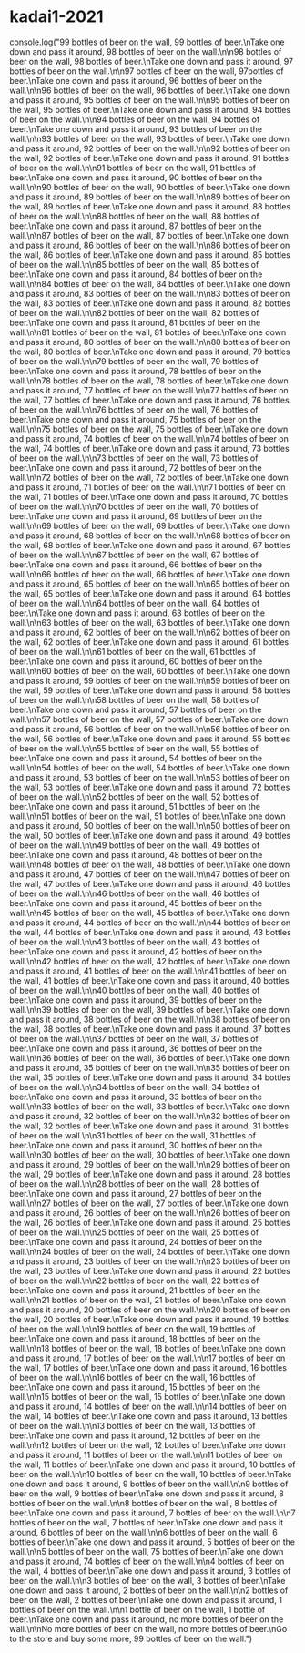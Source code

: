 # kadai1-2021
console.log("99 bottles of beer on the wall, 99 bottles of beer.\nTake one down and pass it around, 98 bottles of beer on the wall.\n\n98 bottles of beer on the wall, 98 bottles of beer.\nTake one down and pass it around, 97 bottles of beer on the wall.\n\n97 bottles of beer on the wall, 97bottles of beer.\nTake one down and pass it around, 96 bottles of beer on the wall.\n\n96 bottles of beer on the wall, 96 bottles of beer.\nTake one down and pass it around, 95 bottles of beer on the wall.\n\n95 bottles of beer on the wall, 95 bottles of beer.\nTake one down and pass it around, 94 bottles of beer on the wall.\n\n94 bottles of beer on the wall, 94 bottles of beer.\nTake one down and pass it around, 93 bottles of beer on the wall.\n\n93 bottles of beer on the wall, 93 bottles of beer.\nTake one down and pass it around, 92 bottles of beer on the wall.\n\n92 bottles of beer on the wall, 92 bottles of beer.\nTake one down and pass it around, 91 bottles of beer on the wall.\n\n91 bottles of beer on the wall, 91 bottles of beer.\nTake one down and pass it around, 90 bottles of beer on the wall.\n\n90 bottles of beer on the wall, 90 bottles of beer.\nTake one down and pass it around, 89 bottles of beer on the wall.\n\n89 bottles of beer on the wall, 89 bottles of beer.\nTake one down and pass it around, 88 bottles of beer on the wall.\n\n88 bottles of beer on the wall, 88 bottles of beer.\nTake one down and pass it around, 87 bottles of beer on the wall.\n\n87 bottles of beer on the wall, 87 bottles of beer.\nTake one down and pass it around, 86 bottles of beer on the wall.\n\n86 bottles of beer on the wall, 86 bottles of beer.\nTake one down and pass it around, 85 bottles of beer on the wall.\n\n85 bottles of beer on the wall, 85 bottles of beer.\nTake one down and pass it around, 84 bottles of beer on the wall.\n\n84 bottles of beer on the wall, 84 bottles of beer.\nTake one down and pass it around, 83 bottles of beer on the wall.\n\n83 bottles of beer on the wall, 83 bottles of beer.\nTake one down and pass it around, 82 bottles of beer on the wall.\n\n82 bottles of beer on the wall, 82 bottles of beer.\nTake one down and pass it around, 81 bottles of beer on the wall.\n\n81 bottles of beer on the wall, 81 bottles of beer.\nTake one down and pass it around, 80 bottles of beer on the wall.\n\n80 bottles of beer on the wall, 80 bottles of beer.\nTake one down and pass it around, 79 bottles of beer on the wall.\n\n79 bottles of beer on the wall, 79 bottles of beer.\nTake one down and pass it around, 78 bottles of beer on the wall.\n\n78 bottles of beer on the wall, 78 bottles of beer.\nTake one down and pass it around, 77 bottles of beer on the wall.\n\n77 bottles of beer on the wall, 77 bottles of beer.\nTake one down and pass it around, 76 bottles of beer on the wall.\n\n76 bottles of beer on the wall, 76 bottles of beer.\nTake one down and pass it around, 75 bottles of beer on the wall.\n\n75 bottles of beer on the wall, 75 bottles of beer.\nTake one down and pass it around, 74 bottles of beer on the wall.\n\n74 bottles of beer on the wall, 74 bottles of beer.\nTake one down and pass it around, 73 bottles of beer on the wall.\n\n73 bottles of beer on the wall, 73 bottles of beer.\nTake one down and pass it around, 72 bottles of beer on the wall.\n\n72 bottles of beer on the wall, 72 bottles of beer.\nTake one down and pass it around, 71 bottles of beer on the wall.\n\n71 bottles of beer on the wall, 71 bottles of beer.\nTake one down and pass it around, 70 bottles of beer on the wall.\n\n70 bottles of beer on the wall, 70 bottles of beer.\nTake one down and pass it around, 69 bottles of beer on the wall.\n\n69 bottles of beer on the wall, 69 bottles of beer.\nTake one down and pass it around, 68 bottles of beer on the wall.\n\n68 bottles of beer on the wall, 68 bottles of beer.\nTake one down and pass it around, 67 bottles of beer on the wall.\n\n67 bottles of beer on the wall, 67 bottles of beer.\nTake one down and pass it around, 66 bottles of beer on the wall.\n\n66 bottles of beer on the wall, 66 bottles of beer.\nTake one down and pass it around, 65 bottles of beer on the wall.\n\n65 bottles of beer on the wall, 65 bottles of beer.\nTake one down and pass it around, 64 bottles of beer on the wall.\n\n64 bottles of beer on the wall, 64 bottles of beer.\n\Take one down and pass it around, 63 bottles of beer on the wall.\n\n63 bottles of beer on the wall, 63 bottles of beer.\nTake one down and pass it around, 62 bottles of beer on the wall.\n\n62 bottles of beer on the wall, 62 bottles of beer.\nTake one down and pass it around, 61 bottles of beer on the wall.\n\n61 bottles of beer on the wall, 61 bottles of beer.\nTake one down and pass it around, 60 bottles of beer on the wall.\n\n60 bottles of beer on the wall, 60 bottles of beer.\nTake one down and pass it around, 59 bottles of beer on the wall.\n\n59 bottles of beer on the wall, 59 bottles of beer.\nTake one down and pass it around, 58 bottles of beer on the wall.\n\n58 bottles of beer on the wall, 58 bottles of beer.\nTake one down and pass it around, 57 bottles of beer on the wall.\n\n57 bottles of beer on the wall, 57 bottles of beer.\nTake one down and pass it around, 56 bottles of beer on the wall.\n\n56 bottles of beer on the wall, 56 bottles of beer.\nTake one down and pass it around, 55 bottles of beer on the wall.\n\n55 bottles of beer on the wall, 55 bottles of beer.\nTake one down and pass it around, 54 bottles of beer on the wall.\n\n54 bottles of beer on the wall, 54 bottles of beer.\nTake one down and pass it around, 53 bottles of beer on the wall.\n\n53 bottles of beer on the wall, 53 bottles of beer.\nTake one down and pass it around, 72 bottles of beer on the wall.\n\n52 bottles of beer on the wall, 52 bottles of beer.\nTake one down and pass it around, 51 bottles of beer on the wall.\n\n51 bottles of beer on the wall, 51 bottles of beer.\nTake one down and pass it around, 50 bottles of beer on the wall.\n\n50 bottles of beer on the wall, 50 bottles of beer.\nTake one down and pass it around, 49 bottles of beer on the wall.\n\n49 bottles of beer on the wall, 49 bottles of beer.\nTake one down and pass it around, 48 bottles of beer on the wall.\n\n48 bottles of beer on the wall, 48 bottles of beer.\nTake one down and pass it around, 47 bottles of beer on the wall.\n\n47 bottles of beer on the wall, 47 bottles of beer.\nTake one down and pass it around, 46 bottles of beer on the wall.\n\n46 bottles of beer on the wall, 46 bottles of beer.\nTake one down and pass it around, 45 bottles of beer on the wall.\n\n45 bottles of beer on the wall, 45 bottles of beer.\nTake one down and pass it around, 44 bottles of beer on the wall.\n\n44 bottles of beer on the wall, 44 bottles of beer.\nTake one down and pass it around, 43 bottles of beer on the wall.\n\n43 bottles of beer on the wall, 43 bottles of beer.\nTake one down and pass it around, 42 bottles of beer on the wall.\n\n42 bottles of beer on the wall, 42 bottles of beer.\nTake one down and pass it around, 41 bottles of beer on the wall.\n\n41 bottles of beer on the wall, 41 bottles of beer.\nTake one down and pass it around, 40 bottles of beer on the wall.\n\n40 bottles of beer on the wall, 40 bottles of beer.\nTake one down and pass it around, 39 bottles of beer on the wall.\n\n39 bottles of beer on the wall, 39 bottles of beer.\nTake one down and pass it around, 38 bottles of beer on the wall.\n\n38 bottles of beer on the wall, 38 bottles of beer.\nTake one down and pass it around, 37 bottles of beer on the wall.\n\n37 bottles of beer on the wall, 37 bottles of beer.\nTake one down and pass it around, 36 bottles of beer on the wall.\n\n36 bottles of beer on the wall, 36 bottles of beer.\nTake one down and pass it around, 35 bottles of beer on the wall.\n\n35 bottles of beer on the wall, 35 bottles of beer.\nTake one down and pass it around, 34 bottles of beer on the wall.\n\n34 bottles of beer on the wall, 34 bottles of beer.\nTake one down and pass it around, 33 bottles of beer on the wall.\n\n33 bottles of beer on the wall, 33 bottles of beer.\nTake one down and pass it around, 32 bottles of beer on the wall.\n\n32 bottles of beer on the wall, 32 bottles of beer.\nTake one down and pass it around, 31 bottles of beer on the wall.\n\n31 bottles of beer on the wall, 31 bottles of beer.\nTake one down and pass it around, 30 bottles of beer on the wall.\n\n30 bottles of beer on the wall, 30 bottles of beer.\nTake one down and pass it around, 29 bottles of beer on the wall.\n\n29 bottles of beer on the wall, 29 bottles of beer.\nTake one down and pass it around, 28 bottles of beer on the wall.\n\n28 bottles of beer on the wall, 28 bottles of beer.\nTake one down and pass it around, 27 bottles of beer on the wall.\n\n27 bottles of beer on the wall, 27 bottles of beer.\nTake one down and pass it around, 26 bottles of beer on the wall.\n\n26 bottles of beer on the wall, 26 bottles of beer.\nTake one down and pass it around, 25 bottles of beer on the wall.\n\n25 bottles of beer on the wall, 25 bottles of beer.\nTake one down and pass it around, 24 bottles of beer on the wall.\n\n24 bottles of beer on the wall, 24 bottles of beer.\nTake one down and pass it around, 23 bottles of beer on the wall.\n\n23 bottles of beer on the wall, 23 bottles of beer.\nTake one down and pass it around, 22 bottles of beer on the wall.\n\n22 bottles of beer on the wall, 22 bottles of beer.\nTake one down and pass it around, 21 bottles of beer on the wall.\n\n21 bottles of beer on the wall, 21 bottles of beer.\nTake one down and pass it around, 20 bottles of beer on the wall.\n\n20 bottles of beer on the wall, 20 bottles of beer.\nTake one down and pass it around, 19 bottles of beer on the wall.\n\n19 bottles of beer on the wall, 19 bottles of beer.\nTake one down and pass it around, 18 bottles of beer on the wall.\n\n18 bottles of beer on the wall, 18 bottles of beer.\nTake one down and pass it around, 17 bottles of beer on the wall.\n\n17 bottles of beer on the wall, 17 bottles of beer.\nTake one down and pass it around, 16 bottles of beer on the wall.\n\n16 bottles of beer on the wall, 16 bottles of beer.\nTake one down and pass it around, 15 bottles of beer on the wall.\n\n15 bottles of beer on the wall, 15 bottles of beer.\nTake one down and pass it around, 14 bottles of beer on the wall.\n\n14 bottles of beer on the wall, 14 bottles of beer.\nTake one down and pass it around, 13 bottles of beer on the wall.\n\n13 bottles of beer on the wall, 13 bottles of beer.\nTake one down and pass it around, 12 bottles of beer on the wall.\n\n12 bottles of beer on the wall, 12 bottles of beer.\nTake one down and pass it around, 11 bottles of beer on the wall.\n\n11 bottles of beer on the wall, 11 bottles of beer.\nTake one down and pass it around, 10 bottles of beer on the wall.\n\n10 bottles of beer on the wall, 10 bottles of beer.\nTake one down and pass it around, 9 bottles of beer on the wall.\n\n9 bottles of beer on the wall, 9 bottles of beer.\nTake one down and pass it around, 8 bottles of beer on the wall.\n\n8 bottles of beer on the wall, 8 bottles of beer.\nTake one down and pass it around, 7 bottles of beer on the wall.\n\n7 bottles of beer on the wall, 7 bottles of beer.\nTake one down and pass it around, 6 bottles of beer on the wall.\n\n6 bottles of beer on the wall, 6 bottles of beer.\nTake one down and pass it around, 5 bottles of beer on the wall.\n\n5 bottles of beer on the wall, 75 bottles of beer.\nTake one down and pass it around, 74 bottles of beer on the wall.\n\n4 bottles of beer on the wall, 4 bottles of beer.\nTake one down and pass it around, 3 bottles of beer on the wall.\n\n3 bottles of beer on the wall, 3 bottles of beer.\nTake one down and pass it around, 2 bottles of beer on the wall.\n\n2 bottles of beer on the wall, 2 bottles of beer.\nTake one down and pass it around, 1 bottles of beer on the wall.\n\n1 bottle of beer on the wall, 1 bottle of beer.\nTake one down and pass it around, no more bottles of beer on the wall.\n\nNo more bottles of beer on the wall, no more bottles of beer.\nGo to the store and buy some more, 99 bottles of beer on the wall.")
